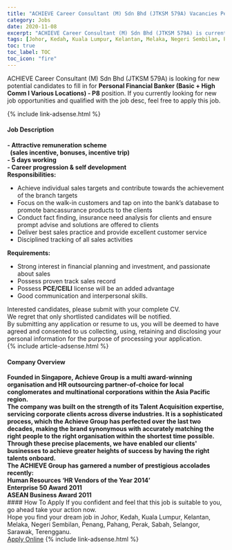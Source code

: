 ```yaml
---
title: "ACHIEVE Career Consultant (M) Sdn Bhd (JTKSM 579A) Vacancies Personal Financial Banker (Basic + High Comm I Various Locations) - P8" 
category: Jobs 
date: 2020-11-08 
excerpt: "ACHIEVE Career Consultant (M) Sdn Bhd (JTKSM 579A) is currently looking for suitable person to fill in the Personal Financial Banker (Basic + High Comm I Various Locations) - P8 which positioned at Johor, Kedah, Kuala Lumpur, Kelantan, Melaka, Negeri Sembilan, Penang, Pahang, Perak, Sabah, Selangor, Sarawak, Terengganu" 
tags: [Johor, Kedah, Kuala Lumpur, Kelantan, Melaka, Negeri Sembilan, Penang, Pahang, Perak, Sabah, Selangor, Sarawak, Terengganu] 
toc: true 
toc_label: TOC 
toc_icon: "fire" 
--- 
```


<p>ACHIEVE Career Consultant (M) Sdn Bhd (JTKSM 579A) is looking for new potential candidates to fill in for <b>Personal Financial Banker (Basic + High Comm I Various Locations) - P8</b> position. If you currently looking for new job opportunities and qualified with the job desc, feel free to apply this job.
</p>{% include link-adsense.html %} 
<div><div><div><h4>Job Description</h4></div></div><div><div><span><div><div><div><strong>- Attractive remuneration scheme&#160;</strong></div><div><strong>&#160; (sales incentive, bonuses, incentive trip)</strong></div><div><strong>- 5 days working&#160;</strong></div><div><strong>- Career progression &amp; self development&#160;</strong></div><div><strong>Responsibilities:</strong></div><ul><li>Achieve individual sales targets and contribute towards the achievement of the branch targets</li><li>Focus on the walk-in customers and tap on into the bank&#8217;s database to promote bancassurance products to the clients</li><li>Conduct fact finding, insurance need analysis for clients and ensure prompt advise and solutions are offered to clients</li><li>Deliver best sales practice and provide excellent customer service</li><li>Disciplined tracking of all sales activities</li></ul><div><strong>Requirements:</strong></div><ul><li>Strong interest in financial planning and investment, and passionate about sales</li><li>Possess proven track sales record</li><li>Possess <strong>PCE/CEILI</strong> license will be an added advantage</li><li>Good communication and interpersonal skills.</li></ul></div><div><div>Interested candidates, please submit with your complete CV.</div><div>We regret that only shortlisted candidates will be notified.</div>By submitting any application or resume to us, you will be deemed to have agreed and consented to us collecting, using, retaining and disclosing your personal information for the purpose of processing your application.</div></div></span></div></div></div> 
{% include article-adsense.html %} 
<div><div><div><h4>Company Overview</h4></div></div><div><div><span><div><div><div><strong>Founded in Singapore,&#160;Achieve Group is a multi award-winning organisation and HR outsourcing partner-of-choice for local conglomerates and multinational corporations within the Asia Pacific region. </strong><div><strong>The company was built on the strength of its Talent Acquisition expertise, servicing corporate clients across diverse industries. It is a sophisticated process, which the Achieve Group has perfected over the last two decades, making the brand synonymous with accurately matching the right people to the right organisation within the shortest time possible.&#160; Through these precise placements, we have enabled our clients' businesses to achieve greater heights of success by having the right talents onboard.</strong></div></div><div><div><strong>The ACHIEVE Group has garnered a number of prestigious accolades recently:</strong></div><div><strong>Human Resources &#8216;HR Vendors of the Year 2014&#8217;<br>Enterprise 50 Award 2011<br>ASEAN Business Award 2011</strong></div></div></div></div></span></div></div></div> 
#### How To Apply 
If you confident and feel that this job is suitable to you, go ahead take your action now. <br/> 
Hope you find your dream job in Johor, Kedah, Kuala Lumpur, Kelantan, Melaka, Negeri Sembilan, Penang, Pahang, Perak, Sabah, Selangor, Sarawak, Terengganu. <br/> 
<a href="https://www.jobstreet.com.my/en/job/personal-financial-banker-basic-high-comm-i-various-locations-p8-4419647?jobId=jobstreet-my-job-4419647&sectionRank=3&token=0~7d838342-5c57-4820-abf8-b79f6ff23ee7&fr=SRP%20View%20In%20New%20Ta" class="btn btn--info" target="_blank" rel="nofollow noopenner">Apply Online</a> 
{% include link-adsense.html %} 